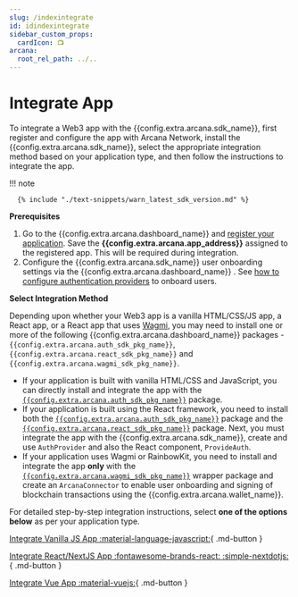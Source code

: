 ```yaml
---
slug: /indexintegrate
id: idindexintegrate
sidebar_custom_props:
  cardIcon: 📺
arcana:
  root_rel_path: ../..
---
```


# Integrate App

To integrate a Web3 app with the {{config.extra.arcana.sdk_name}}, first register and configure the app with Arcana Network, install the {{config.extra.arcana.sdk_name}}, select the appropriate integration method based on your application type, and then follow the instructions to integrate the app.

!!! note

      {% include "./text-snippets/warn_latest_sdk_version.md" %}

**Prerequisites**

1. Go to the {{config.extra.arcana.dashboard_name}} and [register your application]({{page.meta.arcana.root_rel_path}}/howto/config_dapp.md). Save the **{{config.extra.arcana.app_address}}** assigned to the registered app. This will be required during integration.
2. Configure the {{config.extra.arcana.sdk_name}} user onboarding settings via the {{config.extra.arcana.dashboard_name}} . See [how to configure authentication providers]({{page.meta.arcana.root_rel_path}}/howto/config_auth/index.md) to onboard users.

**Select Integration Method**

Depending upon whether your Web3 app is a vanilla HTML/CSS/JS app, a React app, or a React app that uses [Wagmi](https://wagmi.sh/), you may need to install one or more of the following {{config.extra.arcana.dashboard_name}} packages - `{{config.extra.arcana.auth_sdk_pkg_name}}`, `{{config.extra.arcana.react_sdk_pkg_name}}` and `{{config.extra.arcana.wagmi_sdk_pkg_name}}`.

* If your application is built with vanilla HTML/CSS and JavaScript, you can directly install and integrate the app with the [`{{config.extra.arcana.auth_sdk_pkg_name}}`](https://www.npmjs.com/package/@arcana/auth) package.
* If your application is built using the React framework, you need to install both the [`{{config.extra.arcana.auth_sdk_pkg_name}}`](https://www.npmjs.com/package/@arcana/auth) package and the [`{{config.extra.arcana.react_sdk_pkg_name}}`](https://www.npmjs.com/package/@arcana/auth-react) package. Next, you must integrate the app with the {{config.extra.arcana.sdk_name}}, create and use  `AuthProvider` and also the React component, `ProvideAuth`. 
* If your application uses Wagmi or RainbowKit, you need to install and integrate the app **only** with the [`{{config.extra.arcana.wagmi_sdk_pkg_name}}`](https://www.npmjs.com/package/@arcana/auth-wagmi) wrapper package and create an `ArcanaConnector` to enable user onboarding and signing of blockchain transactions using the {{config.extra.arcana.wallet_name}}.

For detailed step-by-step integration instructions, select **one of the options below** as per your application type.

[Integrate Vanilla JS App :material-language-javascript:](./integrate_wallet.md){ .md-button }

[Integrate React/NextJS App :fontawesome-brands-react: :simple-nextdotjs:](./react/index.md){ .md-button }

[Integrate Vue App :material-vuejs:](./integrate_wallet_vue.md){ .md-button }